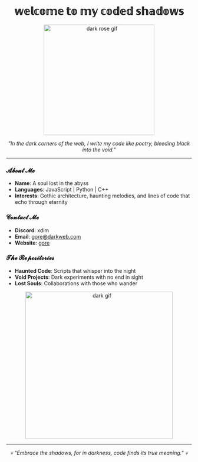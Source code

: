 <h1 align="center">𝕨𝕖𝕝𝕔𝕠𝕞𝕖 𝕥𝕠 𝕞𝕪 𝕔𝕠𝕕𝕖𝕕 𝕤𝕙𝕒𝕕𝕠𝕨𝕤</h1>

<p align="center">
  <img src="https://giffiles.alphacoders.com/152/152324.gif" alt="dark rose gif" width="300px"/>
</p>

<p align="center">
  <em>"In the dark corners of the web, I write my code like poetry, bleeding black into the void."</em>
</p>

---

### 𝓐𝓫𝓸𝓾𝓽 𝓜𝓮

- **Name**: A soul lost in the abyss
- **Languages**: JavaScript | Python | C++
- **Interests**: Gothic architecture, haunting melodies, and lines of code that echo through eternity

### 𝓒𝓸𝓷𝓽𝓪𝓬𝓽 𝓜𝓮
- **Discord**: xdim
- **Email**: gore@darkweb.com
- **Website**: [gore](Bestgore.com)

### 𝓣𝓱𝓮 𝓡𝓮𝓹𝓸𝓼𝓲𝓽𝓸𝓻𝓲𝓮𝓼
- **Haunted Code**: Scripts that whisper into the night
- **Void Projects**: Dark experiments with no end in sight
- **Lost Souls**: Collaborations with those who wander

<p align="center">
  <img src="https://pa1.aminoapps.com/7790/01c341e2859040b2bb2c9e8f57c78c9bcaebda23r1-500-206_hq.gif" alt="dark gif" width="400px"/>
</p>

---

<p align="center">
  <em>💀 "Embrace the shadows, for in darkness, code finds its true meaning." 💀</em>
</p>
